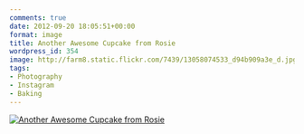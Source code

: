 ```yaml
---
comments: true
date: 2012-09-20 18:05:51+00:00
format: image
title: Another Awesome Cupcake from Rosie
wordpress_id: 354
image: http://farm8.static.flickr.com/7439/13058074533_d94b909a3e_d.jpg
tags:
- Photography
- Instagram
- Baking
---
```


[![Another Awesome Cupcake from Rosie][thm]][img]

[thm]: //farm8.static.flickr.com/7439/13058074533_d94b909a3e_d.jpg
[img]: //www.flickr.com/photos/richard-perry/13058074533/
